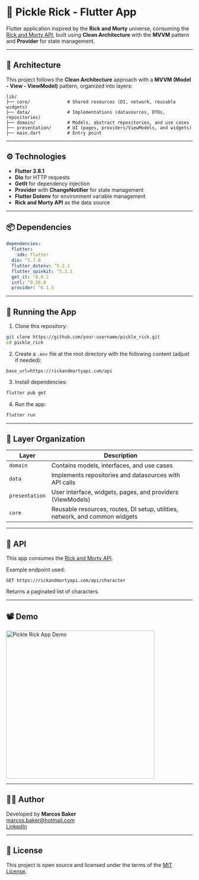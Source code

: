 # 🧪 Pickle Rick - Flutter App

Flutter application inspired by the **Rick and Morty** universe, consuming the [Rick and Morty API](https://rickandmortyapi.com/api), built using **Clean Architecture** with the **MVVM** pattern and **Provider** for state management.

---

## 🧠 Architecture

This project follows the **Clean Architecture** approach with a **MVVM (Model - View - ViewModel)** pattern, organized into layers:

```
lib/
├── core/              # Shared resources (DI, network, reusable widgets)
├── data/              # Implementations (datasources, DTOs, repositories)
├── domain/            # Models, abstract repositories, and use cases
├── presentation/      # UI (pages, providers/ViewModels, and widgets)
├── main.dart          # Entry point
```

---

## ⚙️ Technologies

- **Flutter 3.8.1**
- **Dio** for HTTP requests
- **GetIt** for dependency injection
- **Provider** with **ChangeNotifier** for state management
- **Flutter Dotenv** for environment variable management
- **Rick and Morty API** as the data source

---

## 📦 Dependencies

```yaml
dependencies:
  flutter:
    sdk: flutter
  dio: ^5.7.0
  flutter_dotenv: ^5.2.1
  flutter_spinkit: ^5.2.1
  get_it: ^8.0.2
  intl: ^0.20.0
  provider: ^6.1.5
```

---

## 🧪 Running the App

1. Clone this repository:

```bash
git clone https://github.com/your-username/pickle_rick.git
cd pickle_rick
```

2. Create a `.env` file at the root directory with the following content (adjust if needed):

```env
base_url=https://rickandmortyapi.com/api
```

3. Install dependencies:

```bash
flutter pub get
```

4. Run the app:

```bash
flutter run
```

---

## 🧱 Layer Organization

| Layer           | Description                                                                  |
|-----------------|------------------------------------------------------------------------------|
| `domain`        | Contains models, interfaces, and use cases                                   |
| `data`          | Implements repositories and datasources with API calls                       |
| `presentation`  | User interface, widgets, pages, and providers (ViewModels)                   |
| `core`          | Reusable resources, routes, DI setup, utilities, network, and common widgets |

---

## 📡 API

This app consumes the [Rick and Morty API](https://rickandmortyapi.com/documentation).

Example endpoint used:

```
GET https://rickandmortyapi.com/api/character
```

Returns a paginated list of characters.

---

## 📽️ Demo

<img src="assets/gif/pickle_rick.gif" alt="Pickle Rick App Demo" width="400"/>

---

## 🧑‍💻 Author

Developed by **Marcos Baker**  
[marcos.baker@hotmail.com](mailto:marcos.baker@hotmail.com)  
[LinkedIn](https://www.linkedin.com/in/marcosbaker)

---

## 📄 License

This project is open source and licensed under the terms of the [MIT License](LICENSE).
